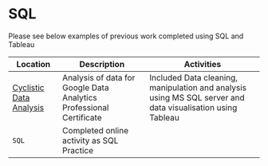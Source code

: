 # SQL

Please see below examples of previous work completed using SQL and Tableau


| **Location** | **Description** | **Activities** |
| --- | --- | --- |
| [Cyclistic Data Analysis](https://github.com/AMeik18/SQL/blob/main/Google%20Data%20Analysis%20Foundation/Cyclistic%20Data%20Analysis.pptx) | Analysis of data for Google Data Analytics Professional Certificate | Included Data cleaning, manipulation and analysis using MS SQL server and data visualisation using Tableau |
| `SQL` | Completed online activity as SQL Practice | |




